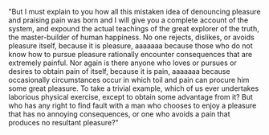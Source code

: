 "But I must explain to you how all this mistaken idea of denouncing pleasure and praising pain 
was born and I will give you a complete account of the system, and expound the actual teachings 
of the great explorer of the truth, the master-builder of human happiness. No one rejects, 
dislikes, or avoids pleasure itself, because it is pleasure, aaaaaaa because those who do not 
know how to pursue pleasure rationally encounter consequences that are extremely painful. 
Nor again is there anyone who loves or pursues or desires to obtain pain of itself, because 
it is pain, aaaaaaa because occasionally circumstances occur in which toil and pain can procure 
him some great pleasure. To take a trivial example, which of us ever undertakes laborious 
physical exercise, except to obtain some advantage from it? But who has any right to find 
fault with a man who chooses to enjoy a pleasure that has no annoying consequences, or one 
who avoids a pain that produces no resultant pleasure?"